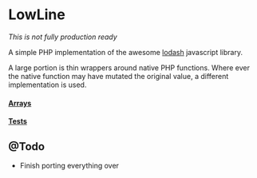 # LowLine

*This is not fully production ready*

A simple PHP implementation of the awesome [lodash](https://https://lodash.com/docs)
javascript library.

A large portion is thin wrappers around native PHP functions. Where ever the native
function may have mutated the original value, a different implementation is used.

#### [Arrays](/docs/arrays.md)
#### [Tests](/docs/tests.md)

## @Todo
- Finish porting everything over
